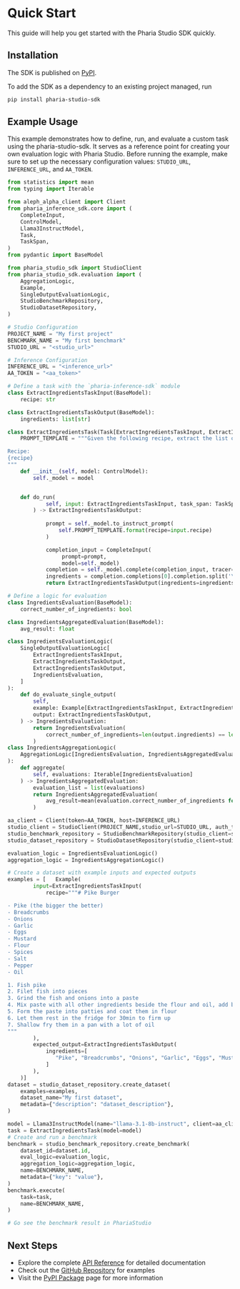 # Quick Start

This guide will help you get started with the Pharia Studio SDK quickly.

## Installation
The SDK is published on [PyPI](https://pypi.org/project/pharia-studio-sdk/).

To add the SDK as a dependency to an existing project managed, run
```bash
pip install pharia-studio-sdk
```

## Example Usage
This example demonstrates how to define, run, and evaluate a custom task using the pharia-studio-sdk.
It serves as a reference point for creating your own evaluation logic with Pharia Studio.
Before running the example, make sure to set up the necessary configuration values: `STUDIO_URL`, `INFERENCE_URL`, and `AA_TOKEN`.

```python
from statistics import mean
from typing import Iterable

from aleph_alpha_client import Client
from pharia_inference_sdk.core import (
    CompleteInput,
    ControlModel,
    Llama3InstructModel,
    Task,
    TaskSpan,
)
from pydantic import BaseModel

from pharia_studio_sdk import StudioClient
from pharia_studio_sdk.evaluation import (
    AggregationLogic,
    Example,
    SingleOutputEvaluationLogic,
    StudioBenchmarkRepository,
    StudioDatasetRepository,
)

# Studio Configuration
PROJECT_NAME = "My first project"
BENCHMARK_NAME = "My first benchmark"
STUDIO_URL = "<studio_url>"

# Inference Configuration
INFERENCE_URL = "<inference_url>"
AA_TOKEN = "<aa_token>"

# Define a task with the `pharia-inference-sdk` module
class ExtractIngredientsTaskInput(BaseModel):
    recipe: str

class ExtractIngredientsTaskOutput(BaseModel):
    ingredients: list[str]

class ExtractIngredientsTask(Task[ExtractIngredientsTaskInput, ExtractIngredientsTaskOutput]):
    PROMPT_TEMPLATE = """Given the following recipe, extract the list of ingredients. Write one ingredient per line, do not add the quantity, do not add any text besides the list.

Recipe:
{recipe}
"""    
    def __init__(self, model: ControlModel):
        self._model = model


    def do_run(
            self, input: ExtractIngredientsTaskInput, task_span: TaskSpan
        ) -> ExtractIngredientsTaskOutput:
            
            prompt = self._model.to_instruct_prompt(
                self.PROMPT_TEMPLATE.format(recipe=input.recipe)
            )

            completion_input = CompleteInput(
                 prompt=prompt,
                 model=self._model)
            completion = self._model.complete(completion_input, tracer=task_span)
            ingredients = completion.completions[0].completion.split('\n')
            return ExtractIngredientsTaskOutput(ingredients=ingredients)

# Define a logic for evaluation
class IngredientsEvaluation(BaseModel):
    correct_number_of_ingredients: bool

class IngredientsAggregatedEvaluation(BaseModel):
    avg_result: float

class IngredientsEvaluationLogic(
    SingleOutputEvaluationLogic[
        ExtractIngredientsTaskInput,
        ExtractIngredientsTaskOutput,
        ExtractIngredientsTaskOutput,
        IngredientsEvaluation,
    ]
):
    def do_evaluate_single_output(
        self,
        example: Example[ExtractIngredientsTaskInput, ExtractIngredientsTaskOutput],
        output: ExtractIngredientsTaskOutput,
    ) -> IngredientsEvaluation:
        return IngredientsEvaluation(
            correct_number_of_ingredients=len(output.ingredients) == len(example.expected_output.ingredients),
        )
class IngredientsAggregationLogic(
    AggregationLogic[IngredientsEvaluation, IngredientsAggregatedEvaluation]
):
    def aggregate(
        self, evaluations: Iterable[IngredientsEvaluation]
    ) -> IngredientsAggregatedEvaluation:
        evaluation_list = list(evaluations)
        return IngredientsAggregatedEvaluation(
            avg_result=mean(evaluation.correct_number_of_ingredients for evaluation in evaluation_list)
        )

aa_client = Client(token=AA_TOKEN, host=INFERENCE_URL)
studio_client = StudioClient(PROJECT_NAME,studio_url=STUDIO_URL, auth_token=AA_TOKEN, create_project=True)
studio_benchmark_repository = StudioBenchmarkRepository(studio_client=studio_client)
studio_dataset_repository = StudioDatasetRepository(studio_client=studio_client)

evaluation_logic = IngredientsEvaluationLogic()
aggregation_logic = IngredientsAggregationLogic()

# Create a dataset with example inputs and expected outputs
examples = [   Example(
        input=ExtractIngredientsTaskInput(
            recipe="""# Pike Burger

- Pike (the bigger the better)
- Breadcrumbs
- Onions
- Garlic 
- Eggs
- Mustard
- Flour
- Spices
- Salt
- Pepper
- Oil

1. Fish pike
2. Filet fish into pieces
3. Grind the fish and onions into a paste
4. Mix paste with all other ingredients beside the flour and oil, add breadcrumbs until the consistency is right for forming patties
5. Form the paste into patties and coat them in flour
6. Let them rest in the fridge for 30min to firm up
7. Shallow fry them in a pan with a lot of oil
"""
        ),
        expected_output=ExtractIngredientsTaskOutput(
            ingredients=[
               "Pike", "Breadcrumbs", "Onions", "Garlic", "Eggs", "Mustard", "Flour", "Spices", "Salt", "Pepper", "Oil"
            ]
        ),
    )]
dataset = studio_dataset_repository.create_dataset(
    examples=examples,
    dataset_name="My first dataset",
    metadata={"description": "dataset_description"},
)

model = Llama3InstructModel(name="llama-3.1-8b-instruct", client=aa_client)
task = ExtractIngredientsTask(model=model)
# Create and run a benchmark
benchmark = studio_benchmark_repository.create_benchmark(
    dataset_id=dataset.id,
    eval_logic=evaluation_logic,
    aggregation_logic=aggregation_logic,
    name=BENCHMARK_NAME,
    metadata={"key": "value"},
)
benchmark.execute(
    task=task,
    name=BENCHMARK_NAME,
)

# Go see the benchmark result in PhariaStudio
```

## Next Steps

- Explore the complete [API Reference](references) for detailed documentation
- Check out the [GitHub Repository](https://github.com/Aleph-Alpha/pharia-studio-sdk) for examples
- Visit the [PyPI Package](https://pypi.org/project/pharia-studio-sdk/) page for more information 